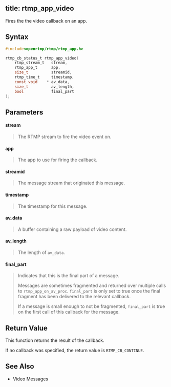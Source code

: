 title: rtmp_app_video
--------------------------

Fires the the video callback on an app. 

## Syntax ##

```c
#include<openrtmp/rtmp/rtmp_app.h>

rtmp_cb_status_t rtmp_app_video( 
	rtmp_stream_t   stream, 
	rtmp_app_t      app, 
	size_t          streamid, 
	rtmp_time_t     timestamp, 
	const void    * av_data, 
	size_t          av_length, 
	bool            final_part 
);
```

## Parameters ##
#### stream ####
> The RTMP stream to fire the video event on.

#### app ####
> The app to use for firing the callback.

#### streamid ####
> The message stream that originated this message.

#### timestamp ####
> The timestamp for this message.

#### av_data ####
> A buffer containing a raw payload of video content.

#### av_length ####
> The length of `av_data`.

#### final_part ####
> Indicates that this is the final part of a message.
>
> Messages are sometimes fragmented and returned over multiple calls to `rtmp_app_on_av_proc`. `final_part` is only set to true once the final fragment has been delivered to the relevant callback.
> 
> If a message is small enough to not be fragmented, `final_part` is true on the first call of this callback for the message.

## Return Value ##
This function returns the result of the callback.

If no callback was specified, the return value is `RTMP_CB_CONTINUE`.

## See Also ##
* Video Messages